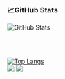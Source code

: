 ### :chart_with_upwards_trend:GitHub Stats


![GitHub Stats](https://github-readme-stats.vercel.app/api?username=Masum-SM&theme=radical)

<br />
<br />

[![Top Langs](https://github-readme-stats.vercel.app/api/top-langs/?username=Masum-SM&langs_count=8)](https://github.com/anuraghazra/github-readme-stats)
<br />
![](https://raw.githubusercontent.com/Masum-SM/cf-stats/main/output/light_card.svg#gh-dark-mode-only)
![](https://raw.githubusercontent.com/Masum-SM/cf-stats/main/output/light_card.svg)

